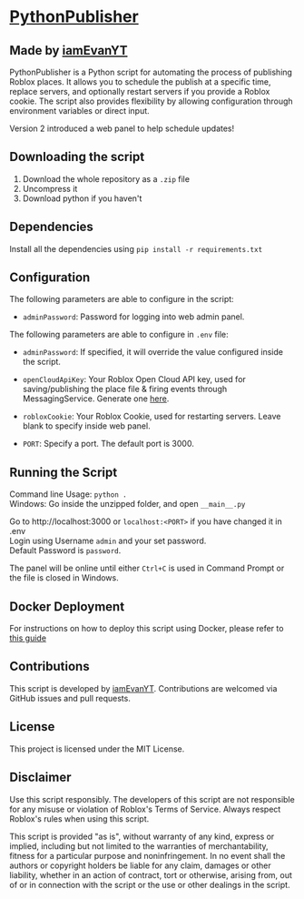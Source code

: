 # [PythonPublisher](https://github.com/iamEvanYT/PythonPublisher)
## Made by [iamEvanYT](https://github.com/iamEvanYT)

PythonPublisher is a Python script for automating the process of publishing Roblox places. It allows you to schedule the publish at a specific time, replace servers, and optionally restart servers if you provide a Roblox cookie. The script also provides flexibility by allowing configuration through environment variables or direct input.

Version 2 introduced a web panel to help schedule updates!

## Downloading the script
1. Download the whole repository as a `.zip` file
2. Uncompress it
3. Download python if you haven't

## Dependencies

Install all the dependencies using `pip install -r requirements.txt`

## Configuration

The following parameters are able to configure in the script:

- `adminPassword`: Password for logging into web admin panel.

The following parameters are able to configure in `.env` file:

- `adminPassword`: If specified, it will override the value configured inside the script.

- `openCloudApiKey`: Your Roblox Open Cloud API key, used for saving/publishing the place file & firing events through MessagingService. Generate one [here](https://create.roblox.com/dashboard/credentials).

- `robloxCookie`: Your Roblox Cookie, used for restarting servers. Leave blank to specify inside web panel.

- `PORT`: Specify a port. The default port is 3000.

## Running the Script

Command line Usage: `python .`<br>
Windows: Go inside the unzipped folder, and open `__main__.py`

Go to http://localhost:3000 or `localhost:<PORT>` if you have changed it in .env
<br>Login using Username `admin` and your set password.<br>
Default Password is `password`.

The panel will be online until either `Ctrl+C` is used in Command Prompt or the file is closed in Windows.

## Docker Deployment
For instructions on how to deploy this script using Docker, please refer to [this guide](/deployment-guides/docker.md)

## Contributions

This script is developed by [iamEvanYT](https://github.com/iamEvanYT). Contributions are welcomed via GitHub issues and pull requests.

## License

This project is licensed under the MIT License.

## Disclaimer

Use this script responsibly. The developers of this script are not responsible for any misuse or violation of Roblox's Terms of Service. Always respect Roblox's rules when using this script.

This script is provided "as is", without warranty of any kind, express or implied, including but not limited to the warranties of merchantability, fitness for a particular purpose and noninfringement. In no event shall the authors or copyright holders be liable for any claim, damages or other liability, whether in an action of contract, tort or otherwise, arising from, out of or in connection with the script or the use or other dealings in the script.